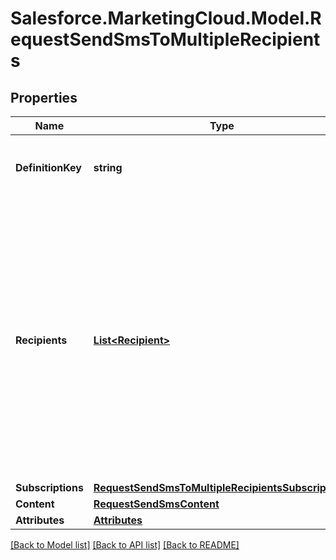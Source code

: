 # Salesforce.MarketingCloud.Model.RequestSendSmsToMultipleRecipients
## Properties

Name | Type | Description | Notes
------------ | ------------- | ------------- | -------------
**DefinitionKey** | **string** | Unique, user-generated key to access the definition object. | 
**Recipients** | [**List&lt;Recipient&gt;**](Recipient.md) | Array of recipient objects that contain parameters and metadata for the recipients, such as send tracking and personalization attributes. Use this parameter to send to multiple recipients in one request. Use either the recipient or recipients parameter, but not both. | 
**Subscriptions** | [**RequestSendSmsToMultipleRecipientsSubscriptions**](RequestSendSmsToMultipleRecipientsSubscriptions.md) |  | [optional] 
**Content** | [**RequestSendSmsContent**](RequestSendSmsContent.md) |  | [optional] 
**Attributes** | [**Attributes**](Attributes.md) |  | [optional] 

[[Back to Model list]](../README.md#documentation-for-models) [[Back to API list]](../README.md#documentation-for-api-endpoints) [[Back to README]](../README.md)

